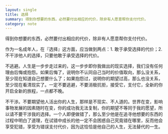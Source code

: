 ```yaml
---
layout: single
title: 选择
summary: 得到你想要的东西，必然要付出相应的代价，除非有人愿意帮你支付代价。
category: note
---
```


得到你想要的东西，必然要付出相应的代价，除非有人愿意帮你支付代价。

作为一名成年人，在『选择』这方面，应当做到两点：1. 敢于承受选择的代价；2. 不干涉他人的选择，只要他敢于承受选择的代价。

不逃避。人生是一步步走过来的，这一步步即你我做出的现实选择，我们没有任何理由后悔或抱怨。如果后悔了，说明你不认同自己当时的价值取向，那么没关系，至少现在知道自己想要什么了；如果抱怨过，说明你的期望过高，那么也没关系，至少现在看清现实了。一定不要逃避，不要消极抗拒，接受它，支付它，全新的你开启全新的旅程，一点都不晚。

不干涉。不要期望他人活出你的人生，那样是不现实、不人道的。世界在变，影响事物发展的因素随时在变，你的成功我无法复制，你的期望不等同于我的愿望，所以请不要干涉我的选择。一个人即便做错了，那么至少他是在追寻他想要的东西的过程中明白了道理，在试错中成长的他一定不会困惑自己究竟错在哪里，反而他会享受犯错，享受为错误支付代价，因为这恰恰是他自己的人生，无法替代的一生。
